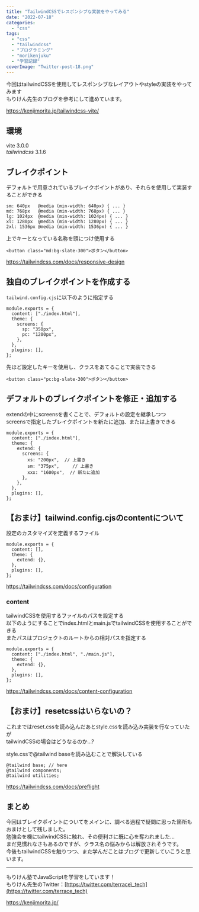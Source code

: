 ```yaml
---
title: "TailwindCSSでレスポンシブな実装をやってみる"
date: "2022-07-18"
categories: 
  - "css"
tags: 
  - "css"
  - "tailwindcss"
  - "プログラミング"
  - "morikenjuku"
  - "学習記録"
coverImage: "Twitter-post-18.png"
---
```


今回はtailwindCSSを使用してレスポンシブなレイアウトやstyleの実装をやってみます  
もりけん先生のブログを参考にして進めています。

https://kenjimorita.jp/tailwindcss-vite/

## 環境

vite 3.0.0  
_tailwindcss_ 3.1.6

## ブレイクポイント

デフォルトで用意されているブレイクポイントがあり、それらを使用して実装することができる

```
sm:	640px	@media (min-width: 640px) { ... }
md:	768px	@media (min-width: 768px) { ... }
lg:	1024px	@media (min-width: 1024px) { ... }
xl:	1280px	@media (min-width: 1280px) { ... }
2xl: 1536px	@media (min-width: 1536px) { ... }
```

上でキーとなっている名称を頭につけ使用する

```
<button class="md:bg-slate-300">ボタン</button>
```

https://tailwindcss.com/docs/responsive-design

## 独自のブレイクポイントを作成する

`tailwind.config.cjs`に以下のように指定する

```
module.exports = {
  content: ["./index.html"],
  theme: {
    screens: {
      sp: "350px",
      pc: "1200px",
    },
  },
  plugins: [],
};
```

先ほど設定したキーを使用し、クラスをあてることで実装できる

```
<button class="pc:bg-slate-300">ボタン</button>
```

## デフォルトのブレイクポイントを修正・追加する

extendの中にscreensを書くことで、デフォルトの設定を継承しつつ  
screensで指定したブレイクポイントを新たに追加、または上書きできる

```
module.exports = {
  content: ["./index.html"],
  theme: {
    extend: {
      screens: {
        xs: "200px",  // 上書き
        sm: "375px",　　　// 上書き
        xxx: "1600px",  // 新たに追加
      },
    },
  },
  plugins: [],
};
```

## 【おまけ】tailwind.config.cjsのcontentについて

設定のカスタマイズを定義するファイル

```
module.exports = {
  content: [],
  theme: {
    extend: {},
  },
  plugins: [],
};
```

https://tailwindcss.com/docs/configuration

### content

tailwindCSSを使用するファイルのパスを設定する  
以下のようにすることでindex.htmlとmain.jsでtailwindCSSを使用することができる  
またパスはプロジェクトのルートからの相対パスを指定する

```
module.exports = {
  content: ["./index.html", "./main.js"],
  theme: {
    extend: {},
  },
  plugins: [],
};
```

https://tailwindcss.com/docs/content-configuration

## 【おまけ】resetcssはいらないの？

これまではreset.cssを読み込んだあとstyle.cssを読み込み実装を行なっていたが  
tailwindCSSの場合はどうなるのか...?

style.cssで@tailwind baseを読み込むことで解決している

```
@tailwind base; // here
@tailwind components;
@tailwind utilities;
```

https://tailwindcss.com/docs/preflight

## まとめ

今回はブレイクポイントについてをメインに、調べる過程で疑問に思った箇所もおまけとして残しました。  
勉強会を機にtailwindCSSに触れ、その便利さに既に心を奪われました...  
まだ見慣れなさもあるのですが、クラス名の悩みからは解放されそうです。  
今後もtailwindCSSを触りつつ、また学んだことはブログで更新していこうと思います。

* * *

もりけん塾でJavaScriptを学習をしています！  
もりけん先生のTwitter：[https://twitter.com/terrace\_tech](https://twitter.com/terrace_tech)

https://kenjimorita.jp/
